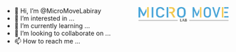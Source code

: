 <img
align="right"
style="pointer-events:none;"
src="MicroMoveLab.JPG" width=40%
/>
- 👋 Hi, I’m @MicroMoveLabiray
- 👀 I’m interested in ...
- 🌱 I’m currently learning ...
- 💞️ I’m looking to collaborate on ...
- 📫 How to reach me ...

<!---
MicroMoveLabiray/MicroMoveLabiray is a ✨ special ✨ repository because its `README.md` (this file) appears on your GitHub profile.
You can click the Preview link to take a look at your changes.
--->
